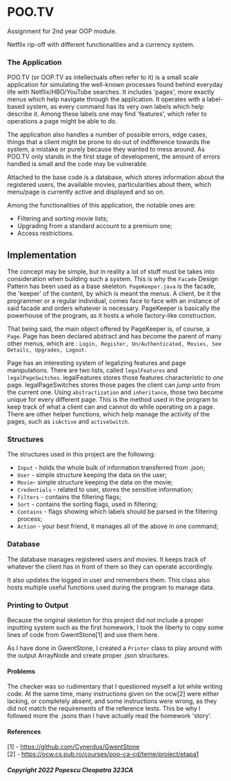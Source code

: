 # POO.TV

Assignment for 2nd year OOP module.

Netflix rip-off with different functionalities and a currency system.

### The Application
POO.TV (or OOP.TV as intellectuals often refer to it) is a small scale application
for simulating the well-known processes found behind everyday life with Netflix/HBO/YouTube
searches. It includes 'pages', more exactly menus which help navigate through
the application. It operates with a label-based system, as every command has
its very own labels which help describe it. Among these labels one may find 'features',
which refer to operations a page might be able to do.

The application also handles a number of possible errors, edge cases, things that
a client might be prone to do out of indifference towards the system, a mistake or
purely because they wanted to mess around. As POO.TV only stands in the
first stage of development, the amount of errors handled is small and the code
may be vulnerable.

Attached to the base code is a database, which stores information about the
registered users, the available movies, particularities about them, which menu/page
is currently active and displayed and so on.

Among the functionalities of this application, the notable ones are:
* Filtering and sorting movie lists;
* Upgrading from a standard account to a premium one;
* Access restrictions.

## Implementation
The concept may be simple, but in reality a lot of stuff must be takes into consideration
when building such a system. This is why the ```Facade``` Design Pattern has been used
as a base skeleton. ```PageKeeper.java``` is the facade, the 'keeper' of the content, by which
is meant the menus. A client, be it the programmer or a regular individual, comes face to face
with an instance of said facade and orders whatever is necessary. PageKeeper is basically
the powerhouse of the program, as it hosts a whole factory-like construction.

That being said, the main object offered by PageKeeper is, of course, a ```Page```.
Page has been declared abstract and has become the parent of many other menus, which
are : ```Login, Register, Un/Authenticated, Movies, See Details, Upgrades, Logout.```

Page has an interesting system of legalizing features and page manipulations. There
are two lists, called ```legalFeatures``` and ```legalPageSwitches```. legalFeatures
stores those features characteristic to _one_ page. legalPageSwitches stores those
pages the client can _jump unto_ from the current one. Using ```abstractization``` and
```inheritance```, those two become unique for every different page. This is the
method used in the program to keep track of what a client can and cannot do while
operating on a page. There are other helper functions, which help manage the activity
of the pages, such as ```isActive``` and ```activeSwitch```.

### Structures
The structures used in this project are the following:
* ```Input``` - holds the whole bulk of information transferred from .json;
* ```User``` - simple structure keeping the data on the user;
* ```Movie```- simple structure keeping the data on the movie;
* ```Credentials``` - related to user, stores the sensitive information;
* ```Filters``` - contains the filtering flags;
* ```Sort``` - contains the sorting flags, used in filtering;
* ```Contains``` - flags showing which labels should be parsed in the filtering process;
* ```Action``` - your best friend, it manages all of the above in one command;

### Database
The database manages registered users and movies. It keeps track of whatever
the client has in front of them so they can operate accordingly.

It also updates the logged in user and remembers them. This class also hosts
multiple useful functions used during the program to manage data.

### Printing to Output
Because the original skeleton for this project did not include a proper inputting
system such as the first homework, I took the liberty to copy some lines of code
from GwentStone[1] and use them here.

As I have done in GwentStone, I created a ```Printer``` class to play around
with the output ArrayNode and create proper .json structures.

#### Problems
The checker was so rudimentary that I questioned myself a lot while writing code.
At the same time, many instructions given on the ocw[2] were either lacking, or
completely absent, and some instructions were wrong, as they did not match the
requirements of the reference tests. This be why I followed more the .jsons than
I have actually read the homework 'story'.

#### References
[1] - https://github.com/Cynerdus/GwentStone <br>
[2] - https://ocw.cs.pub.ro/courses/poo-ca-cd/teme/proiect/etapa1

##### Copyright 2022 Popescu Cleopatra 323CA